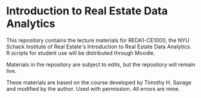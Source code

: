 # Introduction to Real Estate Data Analytics

This repository contains the lecture materials for REDA1-CE1000, the NYU Schack Institute of Real Estate's Introduction to Real Estate Data Analytics. R scripts for student use will be distributed through Moodle.

Materials in the repository are subject to edits, but the repository will remain live.

These materials are based on the course developed by Timothy H. Savage and modified by the author. Used with permission. All errors are mine.
